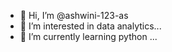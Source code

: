 - 👋 Hi, I’m @ashwini-123-as
- 👀 I’m interested in data analytics...
- 🌱 I’m currently learning python ...


<!---
ashwini-123-as/ashwini-123-as is a ✨ special ✨ repository because its `README.md` (this file) appears on your GitHub profile.
You can click the Preview link to take a look at your changes.
--->
